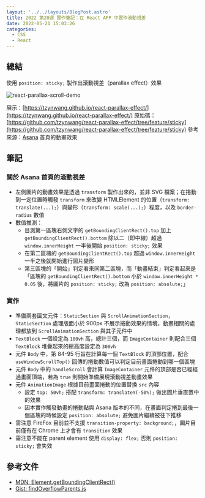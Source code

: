```yaml
---
layout: '../../layouts/BlogPost.astro'
title: 2022 第20週 實作筆記：在 React APP 中實作滾動視差
date: 2022-05-21 15:03:26
categories:
  - CSS
  - React
---
```


## 總結

使用 `position: sticky;` 製作出滾動視差（parallax effect）效果

![react-parallax-scroll-demo](/2022/react-parallax-scroll/react-parallax-scroll-demo.gif)

展示：[https://tzynwang.github.io/react-parallax-effect/](https://tzynwang.github.io/react-parallax-effect/)
原始碼：[https://github.com/tzynwang/react-parallax-effect/tree/feature/sticky](https://github.com/tzynwang/react-parallax-effect/tree/feature/sticky)
參考來源：[Asana](https://asana.com/?noredirect) 首頁的動畫效果

## 筆記

### 關於 Asana 首頁的滾動視差

- 左側圖片的動畫效果是透過 `transform` 製作出來的，並非 SVG 檔案；在捲動到一定位置時觸發 `transform` 來改變 HTMLElement 的位置（`transform: translate(...);`）與變形（`transform: scale(...);`）程度，以及 `border-radius` 數值
- 數值推測：
  - 目測第一區塊右側文字的 `getBoundingClientRect().top` 加上 `getBoundingClientRect().bottom` 除以二（即中線）超過 `window.innerHeight` 一半後開始 `position: sticky;` 效果
  - 在第二區塊的 `getBoundingClientRect().top` 超過 `window.innerHeight` 一半之後就開始進行圖片變形
  - 第三區塊的「開始」判定看來同第二區塊，而「動畫結束」判定看起來是「區塊的 `getBoundingClientRect().bottom` 小於 `window.innerHeight * 0.05` 後，將圖片的 `position: sticky;` 改為 `position: absolute;`」

### 實作

- 準備兩套圖文元件：`StaticSection` 與 `ScrollAnimationSection`，`StaticSection` 處理版面小於 900px 不展示捲動效果的情境，動畫相關的處理都放到 `ScrollAnimationSection` 與其子元件中
- `TextBlock` 一個設定為 `100vh` 高，總計三個，而 `ImageContainer` 則配合三個 `TextBlock` 堆疊起來的總高度設定為 `300vh`
- 元件 `Body` 中，第 84-95 行旨在計算每一個 `TextBlock` 的頂部位置，配合 `useWindowScrollTop()` 回傳的捲動數值可以判定目前畫面捲動到哪一個區塊
- 元件 `Body` 中的 `handleScroll` 會計算 `ImageContainer` 元件的頂部是否已經經過畫面頂端，若為 `true` 則開始準備展現滾動視差動畫效果
- 元件 `AnimationImage` 根據目前畫面捲動的位置替換 `src` 內容
  - 設定 `top: 50vh;` 搭配 `transform: translateY(-50%);` 做出圖片垂直置中的效果
  - 因本實作觸發動畫的捲動點與 Asana 版本的不同，在畫面判定捲到最後一個區塊的時候設定 `position: absolute;` 避免圖片繼續被往下推移
- 需注意 FireFox 目前並不支援 `transition-property: background;`，圖片目前僅有在 Chrome 上才會有 `transition` 效果
- 需注意不能在 parent element 使用 `display: flex;` 否則 `position: sticky;` 會失效

## 參考文件

- [MDN: Element.getBoundingClientRect()](https://developer.mozilla.org/en-US/docs/Web/API/Element/getBoundingClientRect)
- [Gist: findOverflowParents.js](https://gist.github.com/brandonjp/478cf6e32d90ab9cb2cd8cbb0799c7a7)
